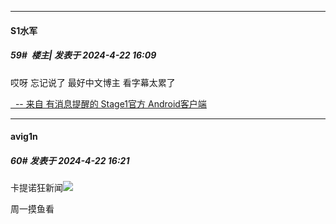 ﻿
*****

####  S1水军  
##### 59#         楼主| 发表于 2024-4-22 16:09

哎呀 忘记说了 最好中文博主 看字幕太累了

[  -- 来自 有消息提醒的 Stage1官方 Android客户端](https://www.coolapk.com/apk/140634)


*****

####  avig1n  
##### 60#       发表于 2024-4-22 16:21

卡提诺狂新闻<img src="https://static.saraba1st.com/image/smiley/face2017/037.png" referrerpolicy="no-referrer">

周一摸鱼看


